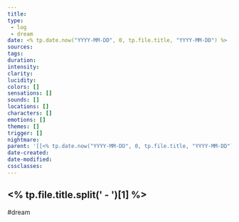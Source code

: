 ```yaml
---
title: 
type: 
 - log
 - dream
date: <% tp.date.now("YYYY-MM-DD", 0, tp.file.title, "YYYY-MM-DD") %>
sources: 
tags:
duration: 
intensity: 
clarity: 
lucidity: 
colors: []
sensations: []
sounds: []
locations: []
characters: []
emotions: []
themes: []
trigger: []
nightmare:
parent: '[[<% tp.date.now("YYYY-MM-DD", 0, tp.file.title, "YYYY-MM-DD") %>]]'
date-created: 
date-modified: 
cssclasses: 
---
```


## <% tp.file.title.split(' - ')[1] %>

#dream